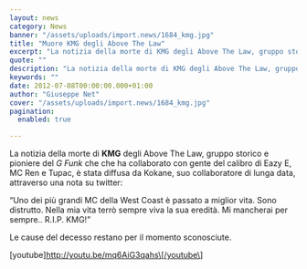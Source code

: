 ```yaml
---
layout: news
category: News
banner: "/assets/uploads/import.news/1684_kmg.jpg"
title: "Muore KMG degli Above The Law"
excerpt: "La notizia della morte di KMG degli Above The Law, gruppo storico e pioniere del G Funk che che ha collaborato con gente del calibro di Eazy E, MC Ren e Tupac, è stata diffusa da Kokane, suo collaboratore di lunga data, attraverso una nota su twitter: “Uno dei più grandi MC della West Coast [&hellip"
quote: ""
description: "La notizia della morte di KMG degli Above The Law, gruppo storico e pioniere del G Funk che che ha collaborato con gente del calibro di Eazy E, MC Ren e Tupac, è stata diffusa da Kokane, suo collaboratore di lunga data, attraverso una nota su twitter: “Uno dei più grandi MC della West Coast [&hellip"
keywords: ""
date: 2012-07-08T00:00:00.000+01:00
author: "Giuseppe Net"
cover: "/assets/uploads/import.news/1684_kmg.jpg"
pagination:
  enabled: true

---
```


La notizia della morte di **KMG** degli Above The Law, gruppo storico e pioniere del _G Funk_ che che ha collaborato con gente del calibro di Eazy E, MC Ren e Tupac, è stata diffusa da Kokane, suo collaboratore di lunga data, attraverso una nota su twitter:

“Uno dei più grandi MC della West Coast è passato a miglior vita. Sono distrutto. Nella mia vita terrò sempre viva la sua eredità. Mi mancherai per sempre.. R.I.P. KMG!”

Le cause del decesso restano per il momento sconosciute.

\[youtube\]http://youtu.be/mq6AiG3qahs\[/youtube\]